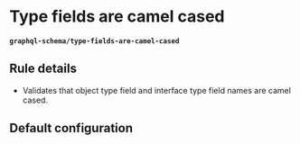 # Type fields are camel cased
#### `graphql-schema/type-fields-are-camel-cased`

## Rule details

* Validates that object type field and interface type field names are camel cased.

## Default configuration
